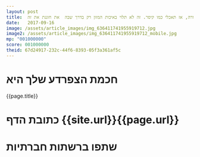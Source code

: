 ```yaml
---
layout: post
title:  אם כבר פערת ג'ורה, אז תאכלי כמו קיסר. זה לא תלוי באיכות המזון רק בדרך שבה  את חוגגת את זה.
date:   2017-09-16
image: /assets/article_images/img_636411741955919712.jpg
image2: /assets/article_images/img_636411741955919712_mobile.jpg
mp: "001000000"
score: 001000000
theid: 67d24917-232c-44f6-8393-05f3a361af5c
---
```

# חכמת הצפרדע שלך היא
{{page.title}}

# כתובת הדף {{site.url}}{{page.url}}
# שתפו ברשתות חברתיות